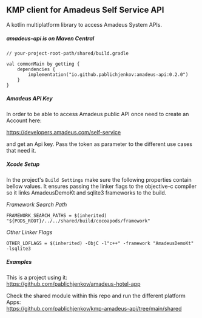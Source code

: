 ## KMP client for Amadeus Self Service API
A kotlin multiplatform library to access Amadeus System APIs.

<H5>amadeus-api is on Maven Central</H5>

```
// your-project-root-path/shared/build.gradle

val commonMain by getting {
    dependencies {
        implementation("io.github.pablichjenkov:amadeus-api:0.2.0")
    }
}
```

<H5>Amadeus API Key</H5>

In order to be able to access Amadeus public API once need to create an Account here:

https://developers.amadeus.com/self-service

and get an Api key. Pass the token as parameter to the different use cases that need it.

<H5>Xcode Setup</H5>

In the project's `Build Settings` make sure the following properties contain bellow values. It ensures passing the linker flags to the objective-c compiler so it links AmadeusDemoKt and sqlite3 frameworks to the build.

*Framework Search Path*
```
FRAMEWORK_SEARCH_PATHS = $(inherited) "${PODS_ROOT}/../../shared/build/cocoapods/framework"
```

*Other Linker Flags*
```
OTHER_LDFLAGS = $(inherited) -ObjC -l"c++" -framework "AmadeusDemoKt" -lsqlite3
```

<H5>Examples</H5>

This is a project using it:<BR>
https://github.com/pablichjenkov/amadeus-hotel-app

Check the shared module within this repo and run the different platform Apps:<BR>
https://github.com/pablichjenkov/kmp-amadeus-api/tree/main/shared
